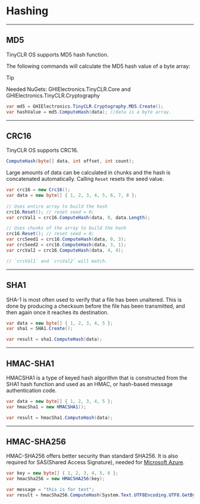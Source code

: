 # Hashing
---
## MD5
TinyCLR OS supports MD5 hash function.

 The following commands will calculate the MD5 hash value of a byte array:

> [!Tip]
> Needed NuGets: GHIElectronics.TinyCLR.Core and GHIElectronics.TinyCLR.Cryptography

```cs
var md5 = GHIElectronics.TinyCLR.Cryptography.MD5.Create();
var hashValue = md5.ComputeHash(data); //data is a byte array.
```
---

## CRC16
TinyCLR OS supports CRC16.

```cs
ComputeHash(byte[] data, int offset, int count);
```

Large amounts of data can be calculated in chunks and the hash is concatenated automatically. Calling `Reset` resets the seed value.

```cs
var crc16 = new Crc16();
var data = new byte[] { 1, 2, 3, 4, 5, 6, 7, 8 };
            
// Uses entire array to build the hash
crc16.Reset(); // reset seed = 0;
var crcVal1 = crc16.ComputeHash(data, 0, data.Length);

// Uses chunks of the array to build the hash
crc16.Reset(); // reset seed = 0;
var crcSeed1 = crc16.ComputeHash(data, 0, 3);
var crcSeed2 = crc16.ComputeHash(data, 3, 1);         
var crcVal2 = crc16.ComputeHash(data, 4, 4); 

// `crcVal1` and `crcVal2` will match.
```
---

## SHA1
SHA-1 is most often used to verify that a file has been unaltered. This is done by producing a checksum before the file has been transmitted, and then again once it reaches its destination.

```cs
var data = new byte[] { 1, 2, 3, 4, 5 };
var sha1 = SHA1.Create();

var result = sha1.ComputeHash(data);
```

---

## HMAC-SHA1
HMACSHA1 is a type of keyed hash algorithm that is constructed from the SHA1 hash function and used as an HMAC, or hash-based message authentication code.

```cs
var data = new byte[] { 1, 2, 3, 4, 5 };
var hmacSha1 = new HMACSHA1();

var result = hmacSha1.ComputeHash(data);
```
---

## HMAC-SHA256
HMAC-SHA256 offers better security than standard SHA256. It is also required for SAS(Shared Access Signature), needed for [Microsoft Azure](azure.md).

```cs
var key = new byte[] { 1, 2, 3, 4, 5, 6 };
var hmacSha256 = new HMACSHA256(key);

var message = "this is for test";
var result = hmacSha256.ComputeHash(System.Text.UTF8Encoding.UTF8.GetBytes(message));
```


